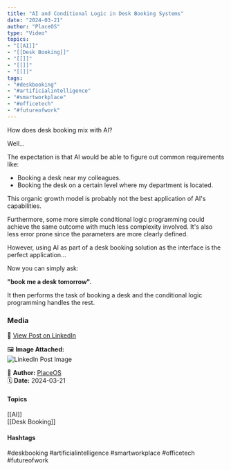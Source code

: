 ```yaml
---
title: "AI and Conditional Logic in Desk Booking Systems"  
date: "2024-03-21"  
author: "PlaceOS"  
type: "Video"  
topics:  
- "[[AI]]"  
- "[[Desk Booking]]"  
- "[[]]"  
- "[[]]"  
- "[[]]"  
tags:  
- "#deskbooking"  
- "#artificialintelligence"  
- "#smartworkplace"  
- "#officetech"  
- "#futureofwork"  
---
```

How does desk booking mix with AI?

Well...

The expectation is that AI would be able to figure out common requirements like:

- Booking a desk near my colleagues.  
- Booking the desk on a certain level where my department is located.

This organic growth model is probably not the best application of AI's capabilities.

Furthermore, some more simple conditional logic programming could achieve the same outcome with much less complexity involved. It's also less error prone since the parameters are more clearly defined.

However, using AI as part of a desk booking solution as the interface is the perfect application...

Now you can simply ask:

**"book me a desk tomorrow".**

It then performs the task of booking a desk and the conditional logic programming handles the rest.

### Media

🔗 [View Post on LinkedIn](https://www.linkedin.com/feed/update/urn:li:activity:7176707595343208448)  
  
🖼 **Image Attached:**  
![LinkedIn Post Image](https://media.licdn.com/dms/image/v2/D5610AQGBqZv0Jn7W-w/videocover-high/videocover-high/0/1711060394850?e=1742263200&v=beta&t=B80A34yuGMnbGkfBEvSh0wJWn3CdfT_2Wahj9AlF9gI)  
  
👤 **Author:** [PlaceOS](https://www.linkedin.com/company/placeos/)  
🗓️ **Date:** 2024-03-21

#### Topics

[[AI]]  
[[Desk Booking]]  

#### Hashtags

#deskbooking #artificialintelligence #smartworkplace #officetech #futureofwork